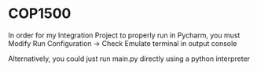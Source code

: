 # COP1500

In order for my Integration Project to properly run in Pycharm, you must Modify Run Configuration -> Check Emulate terminal in output console

Alternatively, you could just run main.py directly using a python interpreter
